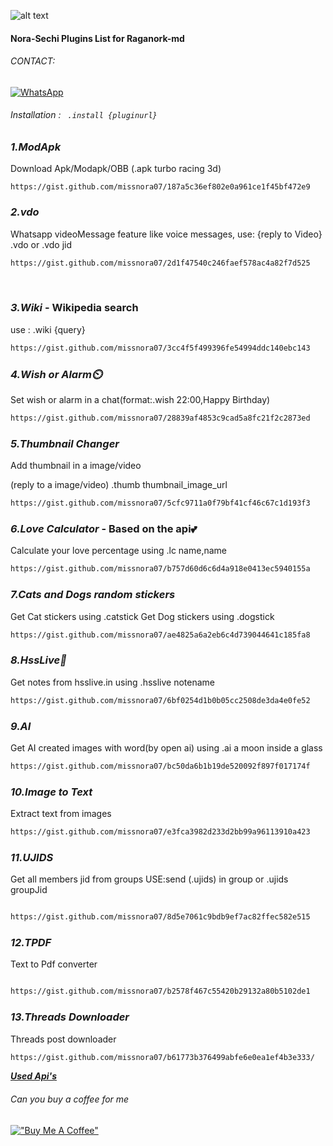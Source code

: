 ![alt text](https://encrypted-tbn0.gstatic.com/images?q=tbn:ANd9GcQ3YUxlP0tXVD4Ljz9zgnje-PJ9NzI4o40O7A&usqp=CAU)
#### Nora-Sechi Plugins List for Raganork-md
###### CONTACT:

[![WhatsApp](https://img.shields.io/badge/-WhatsApp-4CA143?style=flat&logo=APIs&logoColor=white)](https://wa.me/17732956880?text=*_From+Github🌿_*)

###### Installation : ``` .install {pluginurl}```

<!-- PLUGIN LIST-->
### _1.ModApk_
Download Apk/Modapk/OBB
(.apk turbo racing 3d)<br>
```
https://gist.github.com/missnora07/187a5c36ef802e0a961ce1f45bf472e9
```
### _2.vdo_
Whatsapp videoMessage feature like voice messages, 
use: {reply to Video} .vdo or .vdo jid<br>
```sh
https://gist.github.com/missnora07/2d1f47540c246faef578ac4a82f7d525
```
<br>

### _3.Wiki_ - Wikipedia search
use : .wiki {query}
```sh
https://gist.github.com/missnora07/3cc4f5f499396fe54994ddc140ebc143
```
### _4.Wish or Alarm⏲️_
Set wish or alarm in a chat(format:.wish 22:00,Happy Birthday)
```sh
https://gist.github.com/missnora07/28839af4853c9cad5a8fc21f2c2873ed
```
### _5.Thumbnail Changer_
Add thumbnail in a image/video

(reply to a image/video) .thumb thumbnail_image_url
```sh
https://gist.github.com/missnora07/5cfc9711a0f79bf41cf46c67c1d193f3
```
### _6.Love Calculator_ - Based on the api💕
Calculate your love percentage using .lc name,name
```sh
https://gist.github.com/missnora07/b757d60d6c6d4a918e0413ec5940155a
```
### _7.Cats and Dogs random stickers_
Get Cat stickers using  .catstick
Get Dog stickers using  .dogstick
```sh
https://gist.github.com/missnora07/ae4825a6a2eb6c4d739044641c185fa8
```
### _8.HssLive📓_
Get notes from hsslive.in using .hsslive notename
```sh
https://gist.github.com/missnora07/6bf0254d1b0b05cc2508de3da4e0fe52
```
### _9.AI_
Get AI created images with word(by open ai) using .ai a moon inside a glass
```sh
https://gist.github.com/missnora07/bc50da6b1b19de520092f897f017174f
```
### _10.Image to Text_
Extract text from images
```sh
https://gist.github.com/missnora07/e3fca3982d233d2bb99a96113910a423
```
### _11.UJIDS_

Get all members jid from groups
USE:send (.ujids) in group or .ujids groupJid

```sh

https://gist.github.com/missnora07/8d5e7061c9bdb9ef7ac82ffec582e515

```
### _12.TPDF_

Text to Pdf converter

```sh

https://gist.github.com/missnora07/b2578f467c55420b29132a80b5102de1

```
### _13.Threads Downloader_

Threads post downloader
```sh
https://gist.github.com/missnora07/b61773b376499abfe6e0ea1ef4b3e333/
```
[**_Used Api's_**](https://github.com/missnora07/rgnk-x-nora-plugins/wiki/API-LIST)

###### Can you buy a coffee for me
[!["Buy Me A Coffee"](https://www.buymeacoffee.com/assets/img/custom_images/orange_img.png)](https://www.buymeacoffee.com/am1uth)


